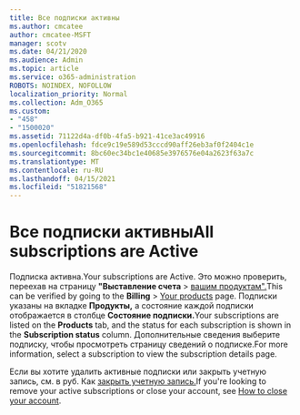 ```yaml
---
title: Все подписки активны
ms.author: cmcatee
author: cmcatee-MSFT
manager: scotv
ms.date: 04/21/2020
ms.audience: Admin
ms.topic: article
ms.service: o365-administration
ROBOTS: NOINDEX, NOFOLLOW
localization_priority: Normal
ms.collection: Adm_O365
ms.custom:
- "458"
- "1500020"
ms.assetid: 71122d4a-df0b-4fa5-b921-41ce3ac49916
ms.openlocfilehash: fdce9c19e589d53cccd90aff26eb3af0f2404c1e
ms.sourcegitcommit: 8bc60ec34bc1e40685e3976576e04a2623f63a7c
ms.translationtype: MT
ms.contentlocale: ru-RU
ms.lasthandoff: 04/15/2021
ms.locfileid: "51821568"
---
```

# <a name="all-subscriptions-are-active"></a><span data-ttu-id="ca6ab-102">Все подписки активны</span><span class="sxs-lookup"><span data-stu-id="ca6ab-102">All subscriptions are Active</span></span>

<span data-ttu-id="ca6ab-103">Подписка активна.</span><span class="sxs-lookup"><span data-stu-id="ca6ab-103">Your subscriptions are Active.</span></span> <span data-ttu-id="ca6ab-104">Это можно проверить, переехав на страницу **"Выставление счета** \> [вашим продуктам".](https://go.microsoft.com/fwlink/p/?linkid=842054)</span><span class="sxs-lookup"><span data-stu-id="ca6ab-104">This can be verified by going to the **Billing** \> [Your products](https://go.microsoft.com/fwlink/p/?linkid=842054) page.</span></span> <span data-ttu-id="ca6ab-105">Подписки указаны на вкладке **Продукты,** а состояние каждой подписки отображается в столбце **Состояние подписки.**</span><span class="sxs-lookup"><span data-stu-id="ca6ab-105">Your subscriptions are listed on the **Products** tab, and the status for each subscription is shown in the **Subscription status** column.</span></span> <span data-ttu-id="ca6ab-106">Дополнительные сведения выберите подписку, чтобы просмотреть страницу сведений о подписке.</span><span class="sxs-lookup"><span data-stu-id="ca6ab-106">For more information, select a subscription to view the subscription details page.</span></span>
  
<span data-ttu-id="ca6ab-107">Если вы хотите удалить активные подписки или закрыть учетную запись, см. в руб. Как [закрыть учетную запись.](https://docs.microsoft.com/microsoft-365/commerce/close-your-account?view=o365-worldwide)</span><span class="sxs-lookup"><span data-stu-id="ca6ab-107">If you're looking to remove your active subscriptions or close your account, see [How to close your account](https://docs.microsoft.com/microsoft-365/commerce/close-your-account?view=o365-worldwide).</span></span>

